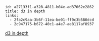```
id: a27133f1-a328-4811-b04e-ad37062e2862
title: d3 in depth
links:
  - 2fa2c9aa-3b6f-11ea-be01-ff0c3b580dcd
  - 2c947175-b672-40c1-a4e7-ae8117af8937
```

[d3 in depth][1]

[1]: https://www.d3indepth.com
